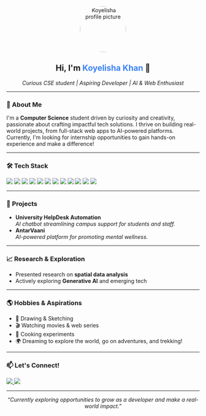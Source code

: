 <!--
**Koyelisha/Koyelisha** is a ✨ _special_ ✨ repository because its `README.md` (this file) appears on your GitHub profile.

Here are some ideas to get you started:

- 🔭 I’m currently working on ...
- 🌱 I’m currently learning ...
- 👯 I’m looking to collaborate on ...
- 🤔 I’m looking for help with ...
- 💬 Ask me about ...
- 📫 How to reach me: ...
- 😄 Pronouns: ...
- ⚡ Fun fact: ...
-->
<!-- Profile Header -->
<p align="center">
  <img src="https://avatars.githubusercontent.com/u/Koyelisha?v=4" width="120" style="border-radius: 50%;" alt="Koyelisha's profile picture">
</p>
<h2 align="center">Hi, I'm <span style="color:#3b82f6;">Koyelisha Khan</span> 👋</h2>
<p align="center"><i>Curious CSE student | Aspiring Developer | AI & Web Enthusiast</i></p>

---

### 🌱 About Me

I'm a <b>Computer Science</b> student driven by curiosity and creativity, passionate about crafting impactful tech solutions. I thrive on building real-world projects, from full-stack web apps to AI-powered platforms. Currently, I'm looking for internship opportunities to gain hands-on experience and make a difference!

---

### 🛠️ Tech Stack

<p>
  <img src="https://img.shields.io/badge/Java-007396?style=for-the-badge&logo=java&logoColor=white"/>
  <img src="https://img.shields.io/badge/C-00599C?style=for-the-badge&logo=c&logoColor=white"/>
  <img src="https://img.shields.io/badge/Python-3776AB?style=for-the-badge&logo=python&logoColor=white"/>
  <img src="https://img.shields.io/badge/SQL-4479A1?style=for-the-badge&logo=postgresql&logoColor=white"/>
  <img src="https://img.shields.io/badge/React-20232A?style=for-the-badge&logo=react&logoColor=61DAFB"/>
  <img src="https://img.shields.io/badge/Node.js-339933?style=for-the-badge&logo=nodedotjs&logoColor=white"/>
  <img src="https://img.shields.io/badge/Express.js-000000?style=for-the-badge&logo=express&logoColor=white"/>
  <img src="https://img.shields.io/badge/MongoDB-47A248?style=for-the-badge&logo=mongodb&logoColor=white"/>
  <img src="https://img.shields.io/badge/OpenAI-412991?style=for-the-badge&logo=openai&logoColor=white"/>
  <img src="https://img.shields.io/badge/LangChain-blue?style=for-the-badge"/>
  <img src="https://img.shields.io/badge/LangGraph-orange?style=for-the-badge"/>
  <img src="https://img.shields.io/badge/CrewAI-yellow?style=for-the-badge"/>
</p>

---

### 🚀 Projects

- **University HelpDesk Automation**  
  <i>AI chatbot streamlining campus support for students and staff.</i>
- **AntarVaani**  
  <i>AI-powered platform for promoting mental wellness.</i>

---

### 📈 Research & Exploration

- Presented research on <b>spatial data analysis</b>
- Actively exploring <b>Generative AI</b> and emerging tech

---

### 🌎 Hobbies & Aspirations

- 🎨 Drawing & Sketching
- 🎬 Watching movies & web series
- 🍳 Cooking experiments
- 🌍 Dreaming to explore the world, go on adventures, and trekking!

---

### 📫 Let's Connect!

<p>
  <a href="https://www.linkedin.com/in/koyelisha-khan-914909255" target="_blank">
    <img src="https://img.shields.io/badge/LinkedIn-0A66C2?style=for-the-badge&logo=linkedin&logoColor=white"/>
  </a>
  <a href="mailto:koyelisha@gmail.com" target="_blank">
    <img src="https://img.shields.io/badge/Email-EA4335?style=for-the-badge&logo=gmail&logoColor=white"/>
  </a>
</p>

---

<p align="center"><i>“Currently exploring opportunities to grow as a developer and make a real-world impact.”</i></p>
